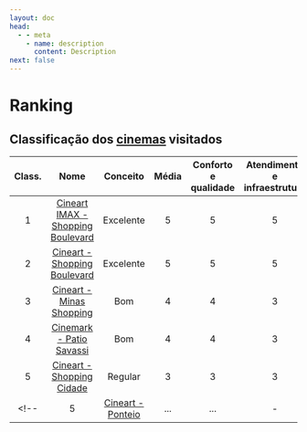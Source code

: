 ```yaml
---
layout: doc
head:
  - - meta
    - name: description
      content: Description
next: false
---
```


# Ranking

## Classificação dos [cinemas](./movie-theaters-list.html) visitados

| Class. | Nome | Conceito | Média | Conforto e qualidade | Atendimento e infraestrutura | Preço e localização |
| :---: | :---: | :---: | :---: | :---: | :---: |:---: |
| 1 | [Cineart IMAX - Shopping Boulevard](./movie-theaters-list.html#cineart-shopping-boulevard) | Excelente | 5 | 5 | 5 | 5 |
| 2 | [Cineart - Shopping Boulevard](./movie-theaters-list.html#cineart-shopping-boulevard) | Excelente | 5 | 5 | 5 | 5 |
| 3 | [Cineart - Minas Shopping](./movie-theaters-list.html#cineart-minas-shopping) | Bom | 4 | 4 | 3 | 5 |
| 4 | [Cinemark - Patio Savassi](./movie-theaters-list.html#cinemark-patio-savassi) | Bom | 4 | 4 | 3 | 4 |
| 5 | [Cineart - Shopping Cidade](./movie-theaters-list.html#cineart-shopping-cidade) | Regular | 3 | 3 | 3 | 5 |
<!-- | 5 | [Cineart - Ponteio](./movie-theaters-list.html#cineart-ponteio) | ... | ... | - | - | - | -->
